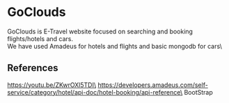 # GoClouds
GoClouds is E-Travel website focused on searching and booking flights/hotels and cars.\
We have used Amadeus for hotels and flights and basic mongodb for cars\

## References
https://youtu.be/ZKwrOXl5TDI\
https://developers.amadeus.com/self-service/category/hotel/api-doc/hotel-booking/api-reference\
BootStrap
